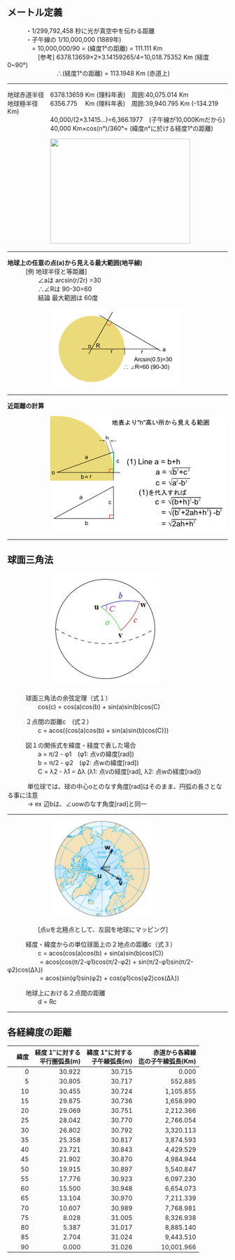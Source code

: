 <!-- <link href="markdown.css" rel="stylesheet"></link> -->
  
## メートル定義

　　　・1/299,792,458 秒に光が真空中を伝わる距離  
　　　・子午線の 1/10,000,000  (1889年)  
　　　　=  10,000,000/90 = (緯度1°の距離) = 111.111 Km  
　　　　　[参考] 6378.13659×2×3.14159265/4=10,018.75352 Km (経度0~90°)  
　　　　　　　　∴(経度1°の距離) = 113.1948 Km (赤道上)  

------------
  
 地球赤道半径　6378.13659 Km (理科年表)　周囲:40,075.014 Km  
 地球極半径　　6356.775　 Km (理科年表)　周囲:39,940.795 Km (-134.219 Km)  
　　　　　　　40,000/(2×3.1415...)=6,366.1977　(子午線が10,000Kmだから)  
　　　　　　　40,000 Km×cos(n°)/360°= (緯度n°に於ける経度1°の距離)  
       
　　　　　　　<img src=https://weblio.hs.llnwd.net/e7/img/dict/sgkdj/images/103070.jpg width=320 height=240>  

------------
  
<b>地球上の任意の点(a)から見える最大範囲(地平線)</b>  
　　　[例 地球半径と等距離]  
　　　　　∠aは arcsin(r/2r) =30  
　　　　　∴∠Rは 90-30=60  
　　　　　結論 最大範囲は 60度  
     
　　　　　　　![](https://github.com/tomog/mdwiki/blob/main/img/%E5%9C%B0%E7%90%83.png?raw=true)  

------------

<b>近距離の計算</b>  

　　　　　　　![](https://github.com/tomog/mdwiki/blob/main/img/%E4%B8%89%E8%A7%92.png?raw=true)  
       
-----

## 球面三角法

　　　　　　　![](https://github.com/tomog/mdwiki/blob/main/img/k3.jpg?raw=true)

　　　球面三角法の余弦定理（式１）    
　　　　　cos(c) = cos(a)cos(b) + sin(a)sin(b)cos(C)   

　　　２点間の距離c　(式２）  
　　　　　c = acos({cos(a)cos(b) + sin(a)sin(b)cos(C)})  

　　　図１の関係式を緯度・経度で表した場合  
　　　　　a = π/2 - φ1　(φ1: 点vの緯度[rad])  
　　　　　b = π/2 - φ2　(φ2: 点wの緯度[rad])  
　　　　　C = λ2 - λ1 = Δλ (λ1: 点vの経度[rad], λ2: 点wの経度[rad])  

　　　	単位球では、球の中心oとのなす角度[rad]はそのまま、円弧の長さとなる事に注意  
　　　	→ ex 辺bは、∠uowのなす角度[rad]と同一

- - - - - -

　　　　　　　![](https://github.com/tomog/mdwiki/blob/main/img/k31.png?raw=true)  

　　　　　[点uを北極点として、左図を地球にマッピング]

　　　経度・緯度からの単位球面上の２地点の距離c（式３）  
　　　　　c = acos(cos(a)cos(b) + sin(a)sin(b)cos(C))  
　　　　　  = acos(cos(π/2-φ1)cos(π/2-φ2) + sin(π/2-φ1)sin(π/2-φ2)cos(Δλ))  
　　　　　  = acos(sin(φ1)sin(φ2) + cos(φ1)cos(φ2)cos(Δλ))  

　　　地球上における２点間の距離  
　　　　　d = Rc

-----

## 各経緯度の距離

|緯度　|経度 1″に対する<br>平行圏弧長(m)|緯度 1"に対する<br>子午線弧長(m)|赤道から各緯線<br>迄の子午線弧長(Km)|  
|--:|--:|--:|--:|
|0|30.922|30.715|0.000|
|5|30.805|30.717|552.885|
|10|30.455|30.724|1,105.855|
|15|29.875|30.736|1,658.990|
|20|29.069|30.751|2,212.366|
|25|28.042|30.770|2,766.054|
|30|26.802|30.792|3,320.113|
|35|25.358|30.817|3,874.593|
|40|23.721|30.843|4,429.529|
|45|21.902|30.870|4,984.944|
|50|19.915|30.897|5,540.847|
|55|17.776|30.923|6,097.230|
|60|15.500|30.948|6,654.073|
|65|13.104|30.970|7,211.339|
|70|10.607|30.989|7,768.981|
|75| 8.028|31.005|8,326.938|
|80| 5.387|31.017|8,885.140|
|85| 2.704|31.024|9,443.510|
|90| 0.000|31.026|10,001.966|
  
